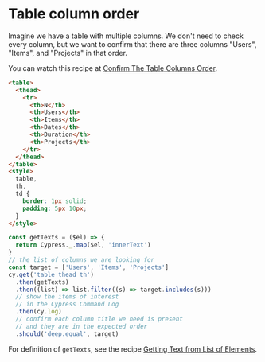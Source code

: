 # Table column order

Imagine we have a table with multiple columns. We don't need to check every column, but we want to confirm that there are three columns "Users", "Items", and "Projects" in that order.

You can watch this recipe at [Confirm The Table Columns Order](https://youtu.be/zOLM8fodASY).

<!-- fiddle Table column order -->

```html
<table>
  <thead>
    <tr>
      <th>N</th>
      <th>Users</th>
      <th>Items</th>
      <th>Dates</th>
      <th>Duration</th>
      <th>Projects</th>
    </tr>
  </thead>
</table>
<style>
  table,
  th,
  td {
    border: 1px solid;
    padding: 5px 10px;
  }
</style>
```

```js
const getTexts = ($el) => {
  return Cypress._.map($el, 'innerText')
}
// the list of columns we are looking for
const target = ['Users', 'Items', 'Projects']
cy.get('table thead th')
  .then(getTexts)
  .then((list) => list.filter((s) => target.includes(s)))
  // show the items of interest
  // in the Cypress Command Log
  .then(cy.log)
  // confirm each column title we need is present
  // and they are in the expected order
  .should('deep.equal', target)
```

For definition of `getTexts`, see the recipe [Getting Text from List of Elements](./get-text-list.md).

<!-- fiddle-end -->
